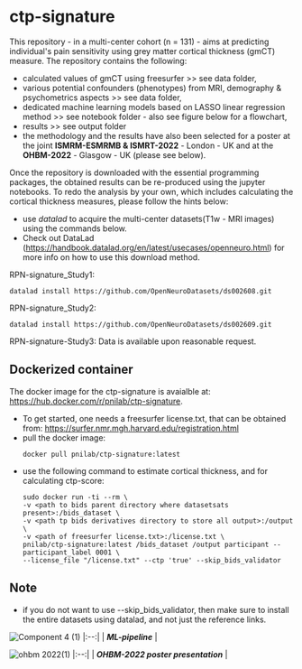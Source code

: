 # ctp-signature
This repository - in a multi-center cohort (n = 131) - aims at predicting individual's pain sensitivity using grey matter cortical thickness (gmCT) measure. The repository contains the following:
- calculated values of gmCT using freesurfer >> see data folder,
- various potential confounders (phenotypes) from MRI, demography & psychometrics aspects >> see data folder,
- dedicated machine learning models based on LASSO linear regression method >> see notebook folder - also see figure below for a flowchart,
- results >> see output folder
- the methodology and the results have also been selected for a poster at the joint **ISMRM-ESMRMB
& ISMRT-2022** - London - UK and at the **OHBM-2022** - Glasgow - UK (please see below). 

Once the repository is downloaded with the essential programming packages, the obtained results can be re-produced using the jupyter notebooks. To redo the analysis by your own, which includes calculating the cortical thickness measures, please follow the hints below:
- use _datalad_ to acquire the multi-center datasets(T1w - MRI images) using the commands below.
- Check out DataLad (https://handbook.datalad.org/en/latest/usecases/openneuro.html) for more info on how to use this download method.


RPN-signature_Study1:

    datalad install https://github.com/OpenNeuroDatasets/ds002608.git

RPN-signature_Study2: 

    datalad install https://github.com/OpenNeuroDatasets/ds002609.git

RPN-signature-Study3:
    Data is available upon reasonable request. 

## Dockerized container
The docker image for the ctp-signature is avaialble at: https://hub.docker.com/r/pnilab/ctp-signature.

- To get started, one needs a freesurfer license.txt, that can be obtained from: https://surfer.nmr.mgh.harvard.edu/registration.html
- pull the docker image:
    ```
    docker pull pnilab/ctp-signature:latest
    
- use the following command to estimate cortical thickness, and for calculating ctp-score:
    ```
    sudo docker run -ti --rm \
    -v <path to bids parent directory where datasetsats present>:/bids_dataset \
    -v <path tp bids derivatives directory to store all output>:/output \
    -v <path of freesurfer license.txt>:/license.txt \
    pnilab/ctp-signature:latest /bids_dataset /output participant --participant_label 0001 \
    --license_file "/license.txt" --ctp 'true' --skip_bids_validator
    ```
 ## Note
 - if you do not want to use --skip_bids_validator, then make sure to install the entire datasets using datalad, and not just the reference links.
 

![Component 4 (1)](https://user-images.githubusercontent.com/82961493/172667976-05202a9d-d837-491e-95fc-a8bd5639684f.jpg)
|:--:| 
| ***ML-pipeline*** |

![ohbm 2022(1)](https://user-images.githubusercontent.com/82961493/173019056-cef2d085-db7f-4beb-9a8d-692d7dd65d90.jpg)
|:--:| 
| ***OHBM-2022 poster presentation*** |
   


